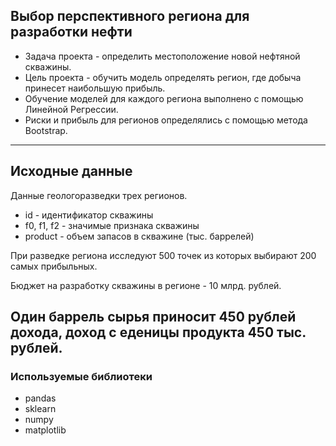 ## Выбор перспективного региона для разработки нефти

- Задача проекта - определить местоположение новой нефтяной скважины.
- Цель проекта - обучить модель определять регион, где добыча принесет наибольшую прибыль.
- Обучение моделей для каждого региона выполнено с помощью Линейной Регрессии. 
- Риски и прибыль для регионов определялись с помощью метода Bootstrap.
---
## Исходные данные

Данные геологоразведки трех регионов.

* id - идентификатор скважины
* f0, f1, f2 - значимые признака скважины
* product - объем запасов в скважине (тыс. баррелей)

При разведке региона исследуют 500 точек из которых выбирают 200 самых прибыльных.

Бюджет на разработку скважины в регионе - 10 млрд. рублей.

Один баррель сырья приносит 450 рублей дохода, доход с еденицы продукта 450 тыс. рублей.
---
### Используемые библиотеки
- pandas
- sklearn
- numpy
- matplotlib
